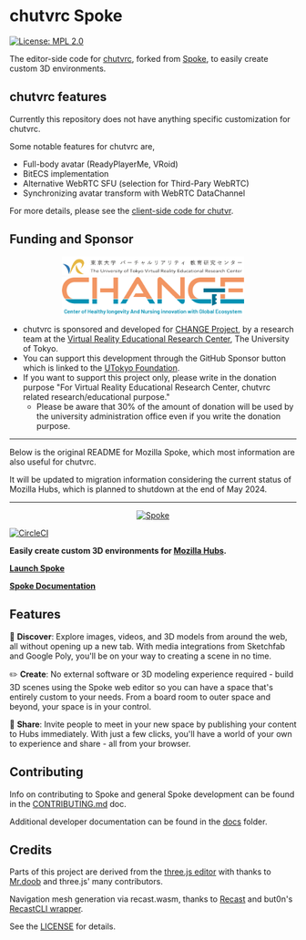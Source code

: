 # chutvrc Spoke

[![License: MPL 2.0](https://img.shields.io/badge/License-MPL%202.0-brightgreen.svg)](https://opensource.org/licenses/MPL-2.0)

The editor-side code for [chutvrc](https://github.com/pf-hubs/chutvrc-spoke), forked from [Spoke](https://github.com/mozilla/Spoke), to easily create custom 3D environments.

## chutvrc features

Currently this repository does not have anything specific customization for chutvrc.

Some notable features for chutvrc are,

- Full-body avatar (ReadyPlayerMe, VRoid)
- BitECS implementation
- Alternative WebRTC SFU (selection for Third-Pary WebRTC)
- Synchronizing avatar transform with WebRTC DataChannel

For more details, please see the [client-side code for chutvr](https://github.com/pf-hubs/chutvrc-hubs).

## Funding and Sponsor

<div align="center">
    <img src=".github/media/vrcenter-logo.png" width="320">
    <img src=".github/media/change-logo.png" width="320">
</div>

- chutvrc is sponsored and developed for [CHANGE Project](https://change.kawasaki-net.ne.jp/en/), by a research team at the [Virtual Reality Educational Research Center](https://vr.u-tokyo.ac.jp/), The University of Tokyo.
- You can support this development through the GitHub Sponsor button which is linked to the [UTokyo Foundation](https://utf.u-tokyo.ac.jp/en).
- If you want to support this project only, please write in the donation purpose "For Virtual Reality Educational Research Center, chutvrc related research/educational purpose."
  - Please be aware that 30% of the amount of donation will be used by the university administration office even if you write the donation purpose.

---

Below is the original README for Mozilla Spoke, which most information are also useful for chutvrc.

It will be updated to migration information considering the current status of Mozilla Hubs, which is planned to shutdown at the end of May 2024.

---

<p align="center"><a href="https://hubs.mozilla.com/spoke" target="_blank"><img width="480" alt="Spoke" src="https://user-images.githubusercontent.com/21111451/66261819-ffd9ff00-e799-11e9-88bf-981d238b4f20.gif"></a></p>

[![CircleCI](https://circleci.com/gh/mozilla/Spoke.svg?style=svg)](https://circleci.com/gh/mozilla/Spoke)


  **Easily create custom 3D environments for [Mozilla Hubs](https://hubs.mozilla.com).**

**[Launch Spoke](https://hubs.mozilla.com/spoke)**

**[Spoke Documentation](https://hubs.mozilla.com/docs/spoke-creating-projects.html)**

## Features

:telescope: **Discover**: Explore images, videos, and 3D models from around the web, all without opening up a new tab. With media integrations from Sketchfab and Google Poly, you'll be on your way to creating a scene in no time.

:pencil2: **Create**: No external software or 3D modeling experience required - build 3D scenes using the Spoke web editor so you can have a space that's entirely custom to your needs. From a board room to outer space and beyond, your space is in your control.

:tada: **Share**: Invite people to meet in your new space by publishing your content to Hubs immediately. With just a few clicks, you'll have a world of your own to experience and share - all from your browser.

## Contributing

Info on contributing to Spoke and general Spoke development can be found in the [CONTRIBUTING.md](./CONTRIBUTING.md) doc.

Additional developer documentation can be found in the [docs](./docs/README.md) folder.

## Credits

Parts of this project are derived from the [three.js editor](https://threejs.org/editor/)
with thanks to [Mr.doob](https://github.com/mrdoob) and three.js' many contributors.

Navigation mesh generation via recast.wasm, thanks to [Recast](https://github.com/recastnavigation/recastnavigation) and but0n's [RecastCLI wrapper](https://github.com/but0n/recastCLI.js).

See the [LICENSE](LICENSE) for details.
